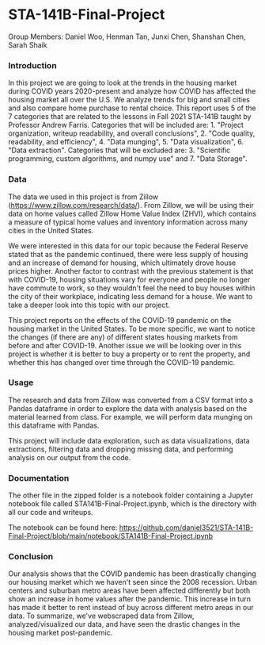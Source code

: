 # STA-141B-Final-Project

Group Members: Daniel Woo, Henman Tan, Junxi Chen, Shanshan Chen, Sarah Shaik

### Introduction

In this project we are going to look at the trends in the housing market during COVID years 2020-present and analyze how COVID has affected the housing market all over the U.S. We analyze trends for big and small cities and also compare home purchase to rental choice. This report uses 5 of the 7 categories that are related to the lessons in Fall 2021 STA-141B taught by Professor Andrew Farris. Categories that will be included are: 1. "Project organization, writeup readability, and overall conclusions", 2. "Code quality, readability, and efficiency", 4. "Data munging", 5. "Data visualization", 6. "Data extraction". Categories that will be excluded are: 3. "Scientific programming, custom algorithms, and numpy use" and 7. "Data Storage".


### Data 

The data we used in this project is from Zillow (https://www.zillow.com/research/data/). From Zillow, we will be using their data on home values called Zillow Home Value Index (ZHVI), which contains a measure of typical home values and inventory information across many cities in the United States.

We were interested in this data for our topic because the Federal Reserve stated that as the pandemic continued, there were less supply of housing and an increase of demand for housing, which ultimately drove house prices higher. Another factor to contrast with the previous statement is that with COVID-19, housing situations vary for everyone and people no longer have commute to work, so they wouldn't feel the need to buy houses within the city of their workplace, indicating less demand for a house. We want to take a deeper look into this topic with our project.

This project reports on the effects of the COVID-19 pandemic on the housing market in the United States. To be more specific, we want to notice the changes (if there are any) of different states housing markets from before and after COVID-19. Another issue we will be looking over in this project is whether it is better to buy a property or to rent the property, and whether this has changed over time through the COVID-19 pandemic.

### Usage

The research and data from Zillow was converted from a CSV format into a Pandas dataframe in order to explore the data with analysis based on the material learned from class. For example, we will perform data munging on this dataframe with Pandas. 

This project will include data exploration, such as data visualizations, data extractions, filtering data and dropping missing data, and performing analysis on our output from the code.


### Documentation 

The other file in the zipped folder is a notebook folder containing a Jupyter notebook file called STA141B-Final-Project.ipynb, which is the directory with all our code and writeups. 

The notebook can be found here: https://github.com/daniel3521/STA-141B-Final-Project/blob/main/notebook/STA141B-Final-Project.ipynb


### Conclusion

Our analysis shows that the COVID pandemic has been drastically changing our housing market which we haven't seen since the 2008 recession. Urban centers and suburban metro areas have been affected differently but both show an increase in home values after the pandemic. This increase in turn has made it better to rent instead of buy across different metro areas in our data. To summarize, we've webscraped data from Zillow, analyzed/visualized our data, and have seen the drastic changes in the housing market post-pandemic.  






